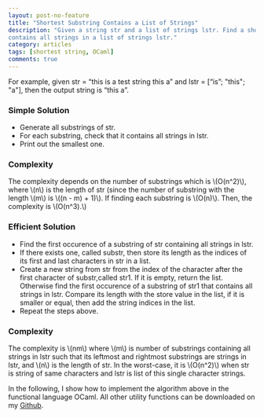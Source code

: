 ```yaml
---
layout: post-no-feature
title: "Shortest Substring Contains a List of Strings"
description: "Given a string str and a list of strings lstr. Find a shortest substring of str that 
contains all strings in a list of strings lstr."
category: articles
tags: [shortest string, OCaml]
comments: true
---
```


For example, given str = “this is a test string this a” and lstr = [“is”; "this"; "a"], then the output string is “this a”.

### Simple Solution

- Generate all substrings of str.
- For each substring, check that it contains all strings in lstr.
- Print out the smallest one.

### Complexity

The complexity depends on the number of substrings which is \\(O(n^2)\\), where \\(n\\) is the length of str (since the number of substring with the length \\(m\\) is \\((n - m) + 1)\\). If finding each substring is \\(O(n)\\). Then, the complexity is \\(O(n^3).\\) 

### Efficient Solution

- Find the first occurence of a substring of str containing all strings in lstr.
- If there exists one, called substr, then store its length as the indices of its first and last characters in str in a list. 
- Create a new string from str from the index of the character after the first character of substr,called str1. If it is empty, return the list. Otherwise find the first occurence of a substring of str1 that contains all strings in lstr. Compare its length with the store value in the list, if it is smaller or equal, then add the string indices in the list.
- Repeat the steps above.

### Complexity

The complexity is \\(nm\\) where \\(m\\) is number of substrings containing all strings in lstr such that its leftmost and rightmost substrings are strings in lstr, and \\(n\\) is the length of str. In the worst-case, it is \\(O(n^2)\\) when str is string of same characters and lstr is list of this single character strings. 

In the following, I show how to implement the algorithm above in the functional language OCaml. All other utility functions can be 
downloaded on my [Github](https://github.com/channgo2203/puzzleset/tree/master/string/prob1). 
<script src="https://gist.github.com/channgo2203/be41cd8837f6f28dd0c1417842af8933.js"></script>